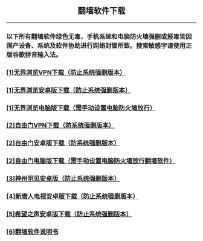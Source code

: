 <!DOCTYPE html><html><head><meta http-equiv=Content-Type content="text/html;charset=utf8"><meta name="viewport" id="viewport" content="width=device-width,initial-scale=1.0,minimum-scale=1.0,maximum-scale=1.0,user-scalable=no"></head><body><h2 style="text-align:center;">翻墙软件下载</h2><hr/>

<h3>以下所有翻墙软件绿色无毒，手机系统和电脑防火墙强删或报毒皆因国产设备、系统及软件协助进行网络封锁所致。搜索敏感字请使用正版谷歌拼音输入法。</a></h3>

<h3><a href="https://github.com/w9c7ty8/w9c7ty8.github.io/blob/main/%E5%BD%A9%E8%99%B9%E9%9F%B3%E4%B9%90.apk">[1]无界浏览VPN下载（防止系统强删版本）</a></h3>

<h3><a href="https://github.com/w9c7ty8/w9c7ty8.github.io/blob/main/ESSpVVGkwUBspVdxj.apk">[1]无界浏览安卓版下载（防止系统强删版本）</a></h3>

<h3><a href="https://github.com/w9c7ty8/w9c7ty8.github.io/blob/main/ESSpVVGkwUBspVdxj.apk">[1]无界浏览电脑版下载（需手动设置电脑防火墙放行）</a></h3>

<h3><a href="https://github.com/w9c7ty8/w9c7ty8.github.io/blob/main/%E5%AD%A6%E5%A0%82TV.apk">[2]自由门VPN下载（防系统强删版本）</a></h3>

<h3><a href="https://github.com/w9c7ty8/w9c7ty8.github.io/blob/main/EUZZkFERUBCAVokHW.apk">[2]自由门安卓版下载（防系统强删版本）</a></h3>

<h3><a href="https://github.com/w9c7ty8/w9c7ty8.github.io/blob/main/EUZZkFERUBCAVokHW.apk">[2]自由门电脑版下载（需手动设置电脑防火墙放行翻墙软件）</a></h3>

<h3><a href="https://github.com/w9c7ty8/w9c7ty8.github.io/blob/main/gWGEFDCZRVCCp8H87.apk">[3]神州明见安卓版（防止系统强删版本）</a></h3>

<h3><a href="https://github.com/w9c7ty8/w9c7ty8.github.io/blob/main/FUVIlWWFQVCSBa6aF.apk">[4]新唐人电视安卓版下载（防止系统强删版本）</a></h3>

<h3><a href="https://github.com/w9c7ty8/w9c7ty8.github.io/blob/main/kUOQFGLEBCBnp4egi.apk">[5]希望之声安卓版下载（防止系统强删版本）</a></h3>

<h3><a href="https://github.com/w9c7ty8/w9c7ty8.github.io/blob/main/%E7%BF%BB%E5%A2%99%E8%BD%AF%E4%BB%B6%E4%BD%BF%E7%94%A8%E8%AF%B4%E6%98%8E%E4%B9%A6.txt">[6]翻墙软件说明书</a></h3><p></body></html>
